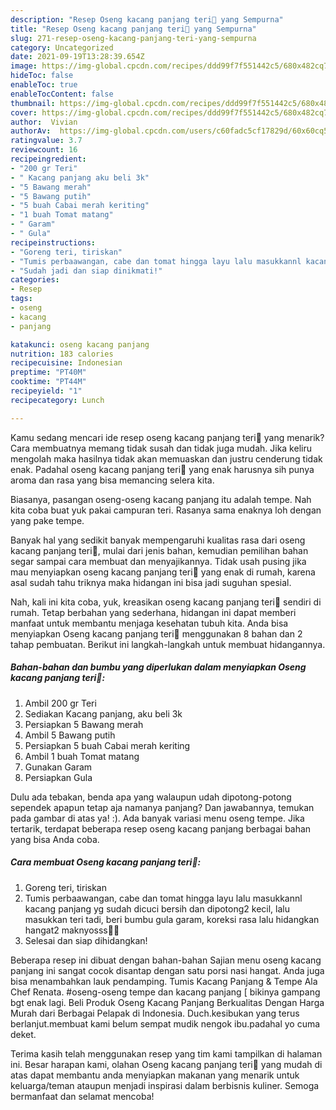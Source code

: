 ```yaml
---
description: "Resep Oseng kacang panjang teri🌈 yang Sempurna"
title: "Resep Oseng kacang panjang teri🌈 yang Sempurna"
slug: 271-resep-oseng-kacang-panjang-teri-yang-sempurna
category: Uncategorized
date: 2021-09-19T13:28:39.654Z
image: https://img-global.cpcdn.com/recipes/ddd99f7f551442c5/680x482cq70/oseng-kacang-panjang-teri-foto-resep-utama.jpg
hideToc: false
enableToc: true
enableTocContent: false
thumbnail: https://img-global.cpcdn.com/recipes/ddd99f7f551442c5/680x482cq70/oseng-kacang-panjang-teri-foto-resep-utama.jpg
cover: https://img-global.cpcdn.com/recipes/ddd99f7f551442c5/680x482cq70/oseng-kacang-panjang-teri-foto-resep-utama.jpg
author:  Vivian
authorAv:  https://img-global.cpcdn.com/users/c60fadc5cf17829d/60x60cq50/avatar.jpg
ratingvalue: 3.7
reviewcount: 16
recipeingredient:
- "200 gr Teri"
- " Kacang panjang aku beli 3k"
- "5 Bawang merah"
- "5 Bawang putih"
- "5 buah Cabai merah keriting"
- "1 buah Tomat matang"
- " Garam"
- " Gula"
recipeinstructions:
- "Goreng teri, tiriskan"
- "Tumis perbaawangan, cabe dan tomat hingga layu lalu masukkannl kacang panjang yg sudah dicuci bersih dan dipotong2 kecil, lalu masukkan teri tadi, beri bumbu gula garam, koreksi rasa lalu hidangkan hangat2 maknyosss🤤🤤"
- "Sudah jadi dan siap dinikmati!"
categories:
- Resep
tags:
- oseng
- kacang
- panjang

katakunci: oseng kacang panjang 
nutrition: 183 calories
recipecuisine: Indonesian
preptime: "PT40M"
cooktime: "PT44M"
recipeyield: "1"
recipecategory: Lunch

---
```



Kamu sedang mencari ide resep oseng kacang panjang teri🌈 yang menarik? Cara membuatnya memang tidak susah dan tidak juga mudah. Jika keliru mengolah maka hasilnya tidak akan memuaskan dan justru cenderung tidak enak. Padahal oseng kacang panjang teri🌈 yang enak harusnya sih punya aroma dan rasa yang bisa memancing selera kita.


Biasanya, pasangan oseng-oseng kacang panjang itu adalah tempe. Nah kita coba buat yuk pakai campuran teri. Rasanya sama enaknya loh dengan yang pake tempe.

Banyak hal yang sedikit banyak mempengaruhi kualitas rasa dari oseng kacang panjang teri🌈, mulai dari jenis bahan, kemudian pemilihan bahan segar sampai cara membuat dan menyajikannya. Tidak usah pusing jika mau menyiapkan oseng kacang panjang teri🌈 yang enak di rumah, karena asal sudah tahu triknya maka hidangan ini bisa jadi suguhan spesial.


Nah, kali ini kita coba, yuk, kreasikan oseng kacang panjang teri🌈 sendiri di rumah. Tetap berbahan yang sederhana, hidangan ini dapat memberi manfaat untuk membantu menjaga kesehatan tubuh kita. Anda bisa menyiapkan Oseng kacang panjang teri🌈 menggunakan 8 bahan dan 2 tahap pembuatan. Berikut ini langkah-langkah untuk membuat hidangannya.

<!--inarticleads1-->

##### Bahan-bahan dan bumbu yang diperlukan dalam menyiapkan Oseng kacang panjang teri🌈:

1. Ambil 200 gr Teri
1. Sediakan  Kacang panjang, aku beli 3k
1. Persiapkan 5 Bawang merah
1. Ambil 5 Bawang putih
1. Persiapkan 5 buah Cabai merah keriting
1. Ambil 1 buah Tomat matang
1. Gunakan  Garam
1. Persiapkan  Gula


Dulu ada tebakan, benda apa yang walaupun udah dipotong-potong sependek apapun tetap aja namanya panjang? Dan jawabannya, temukan pada gambar di atas ya! :). Ada banyak variasi menu oseng tempe. Jika tertarik, terdapat beberapa resep oseng kacang panjang berbagai bahan yang bisa Anda coba. 

<!--inarticleads2-->

##### Cara membuat Oseng kacang panjang teri🌈:

1. Goreng teri, tiriskan
1. Tumis perbaawangan, cabe dan tomat hingga layu lalu masukkannl kacang panjang yg sudah dicuci bersih dan dipotong2 kecil, lalu masukkan teri tadi, beri bumbu gula garam, koreksi rasa lalu hidangkan hangat2 maknyosss🤤🤤
1. Selesai dan siap dihidangkan!

Beberapa resep ini dibuat dengan bahan-bahan Sajian menu oseng kacang panjang ini sangat cocok disantap dengan satu porsi nasi hangat. Anda juga bisa menambahkan lauk pendamping. Tumis Kacang Panjang &amp; Tempe Ala Chef Renata. #oseng-oseng tempe dan kacang panjang [ bikinya gampang bgt enak lagi. Beli Produk Oseng Kacang Panjang Berkualitas Dengan Harga Murah dari Berbagai Pelapak di Indonesia. Duch.kesibukan yang terus berlanjut.membuat kami belum sempat mudik nengok ibu.padahal yo cuma deket. 

Terima kasih telah menggunakan resep yang tim kami tampilkan di halaman ini. Besar harapan kami, olahan Oseng kacang panjang teri🌈 yang mudah di atas dapat membantu anda menyiapkan makanan yang menarik untuk keluarga/teman ataupun menjadi inspirasi dalam berbisnis kuliner. Semoga bermanfaat dan selamat mencoba!
